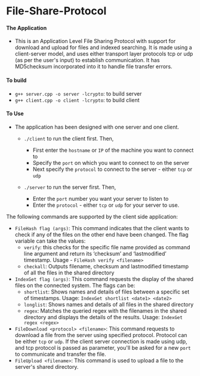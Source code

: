 # File-Share-Protocol

#### The Application
- This is an Application Level File Sharing Protocol with support for download and upload for files and indexed searching. It is made using a client-server model, and uses either transport layer protocols tcp or udp (as per the user's input) to establish communication. It has MD5checksum incorporated into it to handle file transfer errors.

#### To build
- `g++ server.cpp -o server -lcrypto`: to build server
- `g++ client.cpp -o client -lcrypto`: to build client
 
#### To Use
- The application has been designed with one server and one client.
  - `./client` to run the client first. Then,
    - First enter the `hostname` or `IP` of the machine you want to connect to
    - Specify the `port` on which you want to connect to on the server
    - Next specify the `protocol` to connect to the server - either `tcp` or `udp`

  - `./server` to run the server first. Then,
    - Enter the `port` number you want your server to listen to
    - Enter the `protocol` - either `tcp` or `udp` for your server to use.


The following commands are supported by the client side application:  

- `FileHash flag (args)`: This command indicates that the client wants to check if any of the files on the other end have been changed. The flag variable can take the values:  
    - `verify`: this checks for the specific file name provided as command line argument and return its ‘checksum’ and ‘lastmodified’ timestamp. Usage - `FileHash verify <filename>`
    - `checkall`: Outputs filename, checksum and lastmodified timestamp of all the files in the shared directory
- `IndexGet flag (args)`: This command requests the display of the shared files on the connected system. The flags can be:
    - `shortlist`: Shows names and details of files between a specific set of timestamps. Usage: `IndexGet shortlist <date1> <date2>`
    - `longlist`: Shows names and details of all files in the shared directory
    - `regex`: Matches the queried regex with the filenames in the shared directory and displays the details of the results. Usage: `IndexGet regex <regex>`
- `FileDownload <protocol> <filename>`: This command requests to download a file from the server using specified protocol. Protocol can be either `tcp` or `udp`. If the client server connection is made using udp, and tcp protocol is passed as parameter, you'll be asked for a new `port` to communicate and transfer the file.
- `FileUpload <filename>`: This command is used to upload a file to the server's shared directory.
